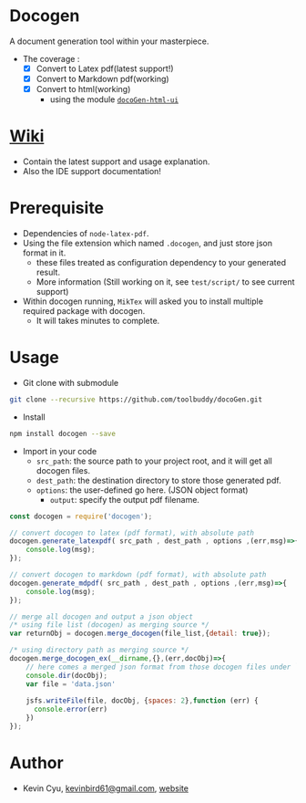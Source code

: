 # Docogen
A document generation tool within your masterpiece.
* The coverage :
   - [x] Convert to Latex pdf(latest support!)
   - [x] Convert to Markdown pdf(working)
   - [x] Convert to html(working)
      - using the module [`docoGen-html-ui`](https://github.com/toolbuddy/docoGen-html-ui)

# [Wiki](https://github.com/toolbuddy/docogen/wiki)
* Contain the latest support and usage explanation.
* Also the IDE support documentation!

# Prerequisite
* Dependencies of `node-latex-pdf`.
* Using the file extension which named `.docogen`, and just store json format in it.
  * these files treated as configuration dependency to your generated result.
  * More information (Still working on it, see `test/script/` to see current support)
* Within docogen running, `MikTex` will asked you to install multiple required package with docogen.
  * It will takes minutes to complete.

# Usage
* Git clone with submodule
```bash
git clone --recursive https://github.com/toolbuddy/docoGen.git
```

* Install
```bash
npm install docogen --save
```

* Import in your code
  * `src_path`: the source path to your project root, and it will get all docogen files.
  * `dest_path`: the destination directory to store those generated pdf.
  * `options`: the user-defined go here. (JSON object format)
    * `output`: specify the output pdf filename.
```js
const docogen = require('docogen');

// convert docogen to latex (pdf format), with absolute path
docogen.generate_latexpdf( src_path , dest_path , options ,(err,msg)=>{
    console.log(msg);
});

// convert docogen to markdown (pdf format), with absolute path
docogen.generate_mdpdf( src_path , dest_path , options ,(err,msg)=>{
    console.log(msg);
});

// merge all docogen and output a json object 
/* using file list (docogen) as merging source */
var returnObj = docogen.merge_docogen(file_list,{detail: true});

/* using directory path as merging source */
docogen.merge_docogen_ex(__dirname,{},(err,docObj)=>{
    // here comes a merged json format from those docogen files under `__dirname`(e.g. your project directory)
    console.dir(docObj);
	var file = 'data.json'
	 
	jsfs.writeFile(file, docObj, {spaces: 2},function (err) {
	  console.error(err)
	})
});
```

# Author
* Kevin Cyu, kevinbird61@gmail.com, [website](https://kevinbird61.github.io/Intro/)

